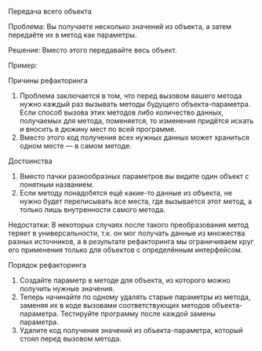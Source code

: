 Передача всего объекта

Проблема: Вы получаете несколько значений из объекта, а затем передаёте их в метод как параметры.

Решение: Вместо этого передавайте весь объект.

Пример: <a href="https://github.com/helenasilkina/refactoring/blob/master/"></a>

Причины рефакторинга

1. Проблема заключается в том, что перед вызовом вашего метода нужно каждый раз вызывать методы будущего объекта-параметра. Если способ вызова этих методов либо количество данных, получаемых для метода, поменяется, то изменения придётся искать и вносить в дюжину мест по всей программе.
2. Вместо этого код получения всех нужных данных может храниться одном месте — в самом методе.

Достоинства

1. Вместо пачки разнообразных параметров вы видите один объект с понятным названием.
2. Если методу понадобятся ещё какие-то данные из объекта, не нужно будет переписывать все места, где вызывается этот метод, а только лишь внутренности самого метода.

Недостатки: В некоторых случаях после такого преобразования метод теряет в универсальности, т.к. он мог получать данные из множества разных источников, а в результате рефакторинга мы ограничиваем круг его применения только для объектов с определённым интерфейсом.

Порядок рефакторинга

1. Создайте параметр в методе для объекта, из которого можно получить нужные значения.
2. Теперь начинайте по одному удалять старые параметры из метода, заменяя их в коде вызовами соответствующих методов объекта-параметра. Тестируйте программу после каждой замены параметра.
3. Удалите код получения значений из объекта-параметра, который стоял перед вызовом метода.
